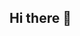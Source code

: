 ## Hi there 👋

<!--
**AsadYezdan-School/AsadYezdan-School** is a ✨ _special_ ✨ repository because its `README.md` (this file) appears on your GitHub profile.

Here are some ideas to get you started:

- 🔭 I’m currently working on school stuff
- 🌱 I’m currently learning Apache Kafka
- ⚡ Fun fact: Croissants aren't originally from France.
- 💬 Ask me about : Where croissants arent actually from.
- 📫 How to reach me: yezdanasad@gmail.com

-->
